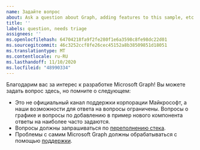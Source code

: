 ```yaml
---
name: Задайте вопрос
about: Ask a question about Graph, adding features to this sample, etc.
title: ''
labels: question, needs triage
assignees: ''
ms.openlocfilehash: 64704218fa9f2fe280f1e6a3598c8fe98dc22d01
ms.sourcegitcommit: 46c3252ccf8fe26cec45152a8b38509851d18051
ms.translationtype: MT
ms.contentlocale: ru-RU
ms.lasthandoff: 11/10/2020
ms.locfileid: "48990334"
---
```

Благодарим вас за интерес к разработке Microsoft Graph! Вы можете задать вопрос здесь, но помните о следующем:

- Это не официальный канал поддержки корпорации Майкрософт, а наши возможности для ответа на вопросы ограничены. Вопросы о графике и вопросы по добавлению в пример нового компонента ответы на наиболее часто задаются.
- Вопросы должны запрашиваться по [переполнению стека](https://stackoverflow.com/questions/tagged/microsoft-graph).
- Проблемы с самим Microsoft Graph должны обрабатываться с помощью [поддержки](https://developer.microsoft.com/graph/support).
